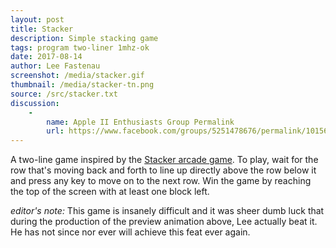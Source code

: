 ```yaml
---
layout: post
title: Stacker
description: Simple stacking game
tags: program two-liner 1mhz-ok
date: 2017-08-14
author: Lee Fastenau
screenshot: /media/stacker.gif
thumbnail: /media/stacker-tn.png
source: /src/stacker.txt
discussion:
    -
        name: Apple II Enthusiasts Group Permalink
        url: https://www.facebook.com/groups/5251478676/permalink/10156649083593677/
---
```


A two-line game inspired by the [Stacker arcade game](https://en.wikipedia.org/wiki/Stacker_(game)). To play, wait for the row that's moving back and forth to line up directly above the row below it and press any key to move on to the next row. Win the game by reaching the top of the screen with at least one block left.

_editor's note:_ This game is insanely difficult and it was sheer dumb luck that during the production of the preview animation above, Lee actually beat it. He has not since nor ever will achieve this feat ever again.